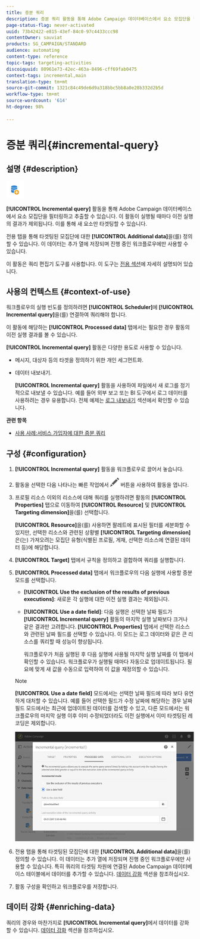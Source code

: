 ```yaml
---
title: 증분 쿼리
description: 증분 쿼리 활동을 통해 Adobe Campaign 데이터베이스에서 요소 모집단을 필터링하고 추출할 수 있습니다.
page-status-flag: never-activated
uuid: 73b42422-e815-43ef-84c0-97c4433ccc98
contentOwner: sauviat
products: SG_CAMPAIGN/STANDARD
audience: automating
content-type: reference
topic-tags: targeting-activities
discoiquuid: 80961e73-42ec-463a-8496-cff69fab0475
context-tags: incremental,main
translation-type: tm+mt
source-git-commit: 1321c84c49de6d9a318bbc5bb8a0e28b332d2b5d
workflow-type: tm+mt
source-wordcount: '614'
ht-degree: 98%

---
```



# 증분 쿼리{#incremental-query}

## 설명 {#description}

![](assets/incremental.png)

**[!UICONTROL Incremental query]** 활동을 통해 Adobe Campaign 데이터베이스에서 요소 모집단을 필터링하고 추출할 수 있습니다. 이 활동이 실행될 때마다 이전 실행의 결과가 제외됩니다. 이를 통해 새 요소만 타겟팅할 수 있습니다.

전용 탭을 통해 타겟팅된 모집단에 대한 **[!UICONTROL Additional data]**&#x200B;을(를) 정의할 수 있습니다. 이 데이터는 추가 열에 저장되며 진행 중인 워크플로우에만 사용할 수 있습니다.

이 활동은 쿼리 편집기 도구를 사용합니다. 이 도구는 [전용 섹션](../../automating/using/editing-queries.md#about-query-editor)에 자세히 설명되어 있습니다.

## 사용의 컨텍스트 {#context-of-use}

워크플로우의 실행 빈도를 정의하려면 **[!UICONTROL Scheduler]**&#x200B;에 **[!UICONTROL Incremental query]**&#x200B;을(를) 연결하여 쿼리해야 합니다.

이 활동에 해당하는 **[!UICONTROL Processed data]** 탭에서는 필요한 경우 활동의 이전 실행 결과를 볼 수 있습니다.

**[!UICONTROL Incremental query]** 활동은 다양한 용도로 사용할 수 있습니다.

* 메시지, 대상자 등의 타겟을 정의하기 위한 개인 세그먼트화.

* 데이터 내보내기.

   **[!UICONTROL Incremental query]** 활동을 사용하여 파일에서 새 로그를 정기적으로 내보낼 수 있습니다. 예를 들어 외부 보고 또는 BI 도구에서 로그 데이터를 사용하려는 경우 유용합니다. 전체 예제는 [로그 내보내기](../../automating/using/exporting-logs.md) 섹션에서 확인할 수 있습니다.

**관련 항목**

* [사용 사례:서비스 가입자에 대한 증분 쿼리](../../automating/using/incremental-query-on-subscribers.md)

## 구성 {#configuration}

1. **[!UICONTROL Incremental query]** 활동을 워크플로우로 끌어서 놓습니다.
1. 활동을 선택한 다음 나타나는 빠른 작업에서 ![](assets/edit_darkgrey-24px.png) 버튼을 사용하여 활동을 엽니다.
1. 프로필 리소스 이외의 리소스에 대해 쿼리를 실행하려면 활동의 **[!UICONTROL Properties]** 탭으로 이동하여 **[!UICONTROL Resource]** 및 **[!UICONTROL Targeting dimension]**&#x200B;을(를) 선택합니다.

   **[!UICONTROL Resource]**&#x200B;을(를) 사용하면 팔레트에 표시된 필터를 세분화할 수 있지만, 선택한 리소스와 관련된 상황별 **[!UICONTROL Targeting dimension]**&#x200B;은(는) 가져오려는 모집단 유형(식별된 프로필, 게재, 선택한 리소스에 연결된 데이터 등)에 해당합니다.

1. **[!UICONTROL Target]** 탭에서 규칙을 정의하고 결합하여 쿼리를 실행합니다.
1. **[!UICONTROL Processed data]** 탭에서 워크플로우의 다음 실행에 사용할 증분 모드를 선택합니다.

   * **[!UICONTROL Use the exclusion of the results of previous executions]**: 새로운 각 실행에 대한 이전 실행 결과는 제외됩니다.
   * **[!UICONTROL Use a date field]**: 다음 실행은 선택한 날짜 필드가 **[!UICONTROL Incremental query]** 활동의 마지막 실행 날짜보다 크거나 같은 결과만 고려합니다. **[!UICONTROL Properties]** 탭에서 선택한 리소스와 관련된 날짜 필드를 선택할 수 있습니다. 이 모드는 로그 데이터와 같은 큰 리소스를 쿼리할 때 성능이 향상됩니다.

      워크플로우가 처음 실행된 후 다음 실행에 사용될 마지막 실행 날짜를 이 탭에서 확인할 수 있습니다. 워크플로우가 실행될 때마다 자동으로 업데이트됩니다. 필요에 맞게 새 값을 수동으로 입력하여 이 값을 재정의할 수 있습니다.
   >[!NOTE]
   >
   >**[!UICONTROL Use a date field]** 모드에서는 선택한 날짜 필드에 따라 보다 유연하게 대처할 수 있습니다. 예를 들어 선택한 필드가 수정 날짜에 해당하는 경우 날짜 필드 모드에서는 최근에 업데이트된 데이터를 검색할 수 있고, 다른 모드에서는 워크플로우의 마지막 실행 이후 이미 수정되었더라도 이전 실행에서 이미 타겟팅된 레코딩은 제외합니다.

   ![](assets/incremental_query_usedatefield.png)

1. 전용 탭을 통해 타겟팅된 모집단에 대한 **[!UICONTROL Additional data]**&#x200B;을(를) 정의할 수 있습니다. 이 데이터는 추가 열에 저장되며 진행 중인 워크플로우에만 사용할 수 있습니다. 특히 쿼리의 타겟팅 차원에 연결된 Adobe Campaign 데이터베이스 테이블에서 데이터를 추가할 수 있습니다. [데이터 강화](../../automating/using/query.md#enriching-data) 섹션을 참조하십시오.
1. 활동 구성을 확인하고 워크플로우를 저장합니다.

## 데이터 강화 {#enriching-data}

쿼리의 경우와 마찬가지로 **[!UICONTROL Incremental query]**&#x200B;에서 데이터를 강화할 수 있습니다. [데이터 강화](../../automating/using/query.md#enriching-data) 섹션을 참조하십시오.
